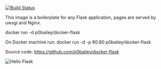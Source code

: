 [![Build Status](https://travis-ci.org/p0bailey/docker-flask.svg?branch=master)](https://travis-ci.org/p0bailey/docker-flask)


This image is a boilerplate for any Flask application,  pages are served by uwsgi and Nginx.

docker run -d p0bailey/docker-flask

On Docker machine run: docker run -d -p 80:80 p0bailey/docker-flask

Source code: https://github.com/p0bailey/docker-flask

![Hello Flask][2]



[2]: http://s14.postimg.org/mwmg7p0v5/hello_flask.png
